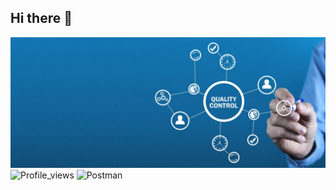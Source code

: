 ## Hi there 👋
[![Header](https://github.com/s330mph/s330mph/blob/main/assets/QA_banner.jpeg)](https://t.me/S330mph)
![Profile_views](https://komarev.com/ghpvc/?username=s330mph&color=blue&style=for-the-badge)
![Postman](https://img.shields.io/badge/-Postman-000010?style=for-the-badge&logo=postman)
<!--
**s330mph/s330mph** is a ✨ _special_ ✨ repository because its `README.md` (this file) appears on your GitHub profile.

Here are some ideas to get you started:

- 🔭 I’m currently working on ...
- 🌱 I’m currently learning ...
- 👯 I’m looking to collaborate on ...
- 🤔 I’m looking for help with ...
- 💬 Ask me about ...
- 📫 How to reach me: ...
- 😄 Pronouns: ...
- ⚡ Fun fact: ...
-->
